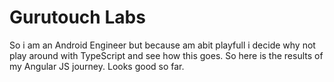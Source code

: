 # Gurutouch Labs

So i am an Android Engineer but because am abit playfull i decide why not play around with TypeScript and see how this goes. So here is the results of my Angular JS journey. Looks good so far. 
